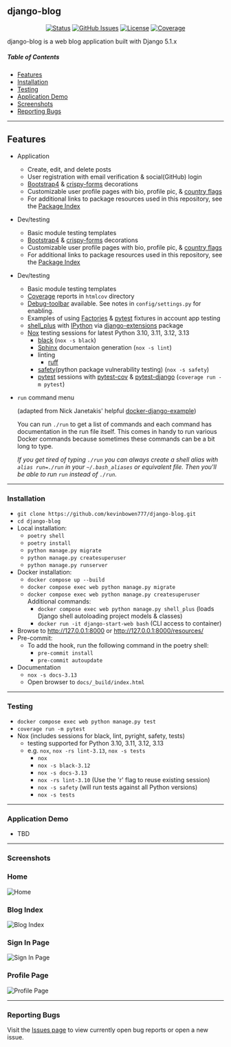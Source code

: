 ## django-blog

<div align="center">

  [![Status](https://img.shields.io/badge/status-active-success.svg)]() 
  [![GitHub Issues](https://img.shields.io/github/issues/kevinbowen777/django-blog.svg)](https://github.com/kevinbowen777/django-blog/issues)
  [![License](https://img.shields.io/badge/license-MIT-blue.svg)](/LICENSE)
  [![Coverage](https://img.shields.io/endpoint?url=https://gist.githubusercontent.com/kevinbowen777/261b3eac2838cf0bc3b365335c8323df/raw/covbadge.json)](https://kevinbowen777.github.io/django-blog/)

</div>

django-blog is a web blog application built with Django 5.1.x

##### Table of Contents
 - [Features](#features)
 - [Installation](#installation)
 - [Testing](#testing)
 - [Application Demo](#application-demo)
 - [Screenshots](#screenshots)
 - [Reporting Bugs](#reporting-bugs)

---

## Features

 - Application
     - Create, edit, and delete posts
     - User registration with email verification & social(GitHub) login
     - [Bootstrap4](https://pypi.org/project/django-bootstrap4/) & [crispy-forms](https://pypi.org/project/django-crispy-forms/) decorations
     - Customizable user profile pages with bio, profile pic, & [country flags](https://pypi.python.org/pypi/django-countries)
     - For additional links to package resources used in this repository, see the [Package Index](docs/package_index.md)
 - Dev/testing
     - Basic module testing templates
     - [Bootstrap4](https://pypi.org/project/django-bootstrap4/) & [crispy-forms](https://pypi.org/project/django-crispy-forms/) decorations
     - Customizable user profile pages with bio, profile pic, & [country flags](https://pypi.python.org/pypi/django-countries)
     - For additional links to package resources used in this repository, see the [Package Index](docs/package_index.md)
 - Dev/testing
     - Basic module testing templates
     - [Coverage](https://pypi.org/project/coverage/) reports in `htmlcov` directory
     - [Debug-toolbar](https://pypi.org/project/django-debug-toolbar/) available. See notes in `config/settings.py` for enabling.
     - Examples of using [Factories](https://pypi.org/project/factory-boy/) & [pytest](https://pypi.org/project/pytest/) fixtures in account app testing
     - [shell_plus](https://django-extensions.readthedocs.io/en/latest/shell_plus.html) with [IPython](https://pypi.org/project/ipython/) via [django-extensions](https://pypi.python.org/pypi/django-extensions/) package
     - [Nox](https://pypi.org/project/nox/) testing sessions for latest Python 3.10, 3.11, 3.12, 3.13
         - [black](https://pypi.org/project/black/) (`nox -s black`)
         - [Sphinx](https://pypi.org/project/Sphinx/) documentaion generation (`nox -s lint`)
         - linting
             - [ruff](https://beta.ruff.rs/docs/)
         - [safety](https://pypi.org/project/safety/)(python package vulnerability testing) (`nox -s safety`)
         - [pytest](https://docs.pytest.org/en/latest/) sessions with
           [pytest-cov](https://pypi.org/project/pytest-cov/) &
           [pytest-django](https://pypi.org/project/pytest-django/) (`coverage run -m pytest`)
  - `run` command menu

    (adapted from Nick Janetakis' helpful [docker-django-example](https://github.com/nickjj/docker-django-example))

    You can run `./run` to get a list of commands and each command has documentation in the run file itself. This comes in handy to run various Docker commands because sometimes these commands can be a bit long to type.

    *If you get tired of typing `./run` you can always create a shell alias with
`alias run=./run` in your `~/.bash_aliases` or equivalent file. Then you'll be
able to run `run` instead of `./run`.*

---

### Installation
 - `git clone https://github.com/kevinbowen777/django-blog.git`
 - `cd django-blog`
 - Local installation:
     - `poetry shell`
     - `poetry install`
     - `python manage.py migrate`
     - `python manage.py createsuperuser`
     - `python manage.py runserver`
 - Docker installation:
     - `docker compose up --build`
     - `docker compose exec web python manage.py migrate`
     - `docker compose exec web python manage.py createsuperuser`
     Additional commands:
       - `docker compose exec web python manage.py shell_plus`
         (loads Django shell autoloading project models & classes)
       - `docker run -it django-start-web bash`
         (CLI access to container)
 - Browse to http://127.0.0.1:8000 or http://127.0.0.1:8000/resources/
 - Pre-commit:
     - To add the hook, run the following command in the poetry shell:
         - `pre-commit install`
         - `pre-commit autoupdate`
 - Documentation
     - `nox -s docs-3.13`
     - Open browser to `docs/_build/index.html`

---

### Testing
 - `docker compose exec web python manage.py test`
 - `coverage run -m pytest`
 - Nox (includes sessions for black, lint, pyright, safety, tests)
     - testing supported for Python 3.10, 3.11, 3.12, 3.13
     - e.g. `nox`, `nox -rs lint-3.13`, `nox -s tests`
       - `nox`
       - `nox -s black-3.12`
       - `nox -s docs-3.13`
       - `nox -rs lint-3.10` (Use the 'r' flag to reuse existing session)
       - `nox -s safety` (will run tests against all Python versions)
       - `nox -s tests`

---

### Application Demo

 - TBD

---

### Screenshots

### Home
![Home](images/django-blog_homepage.png)

### Blog Index
![Blog Index](images/django-blog_index.png)

### Sign In Page
![Sign In Page](images/django-blog_signin.png)

### Profile Page
![Profile Page](images/django-blog_profilepage.png)

---

### Reporting Bugs

   Visit the [Issues page](https://github.com/kevinbowen777/django-blog/issues)
      to view currently open bug reports or open a new issue.
